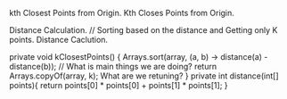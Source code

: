 kth Closest Points from Origin. 
Kth Closes Points from Origin. 

Distance Calculation. 
// Sorting based on the distance and Getting only K points. 
Distance Caclution. 

private void kClosestPoints() {
	Arrays.sort(array, (a, b) -> distance(a) - distance(b)); // What is main things we are doing? 
	return Arrays.copyOf(array, k); What are we retuning? 
}
private int distance(int[] points){
	return points[0] * points[0] + points[1] * points[1];
}
